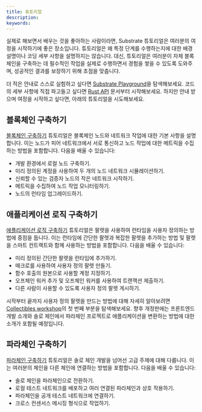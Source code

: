```yaml
---
title: 튜토리얼
description:
keywords:
---
```


실제로 해보면서 배우는 것을 좋아하는 사람이라면, Substrate 튜토리얼은 여러분의 여정을 시작하기에 좋은 장소입니다.
튜토리얼은 왜 특정 단계를 수행하는지에 대한 배경 설명이나 코딩 세부 사항을 설명하지는 않습니다.
대신, 튜토리얼은 여러분이 자체 블록체인을 구축하는 데 필수적인 작업을 실제로 수행하면서 경험을 쌓을 수 있도록 도와주며, 성공적인 결과를 보장하기 위해 초점을 맞춥니다.

더 적은 안내로 스스로 실험하고 싶다면 [Substrate Playground](/playground/)을 탐색해보세요.
코드의 세부 사항에 직접 파고들고 싶다면 [Rust API](https://paritytech.github.io/substrate/master/sc_service/index.html) 문서부터 시작해보세요.
하지만 안내 받으며 여정을 시작하고 싶다면, 아래의 튜토리얼을 시도해보세요.

## 블록체인 구축하기

[블록체인 구축하기](/tutorials/build-a-blockchain/) 튜토리얼은 블록체인 노드와 네트워크 작업에 대한 기본 사항을 설명합니다. 이는 노드가 피어 네트워크에서 서로 통신하고 노드 작업에 대한 메트릭을 수집하는 방법을 포함합니다.
다음을 배울 수 있습니다:

- 개발 환경에서 로컬 노드 구축하기.
- 미리 정의된 계정을 사용하여 두 개의 노드 네트워크 시뮬레이션하기.
- 신뢰할 수 있는 검증자 노드의 작은 네트워크 시작하기.
- 메트릭을 수집하여 노드 작업 모니터링하기.
- 노드의 런타임 업그레이드하기.

## 애플리케이션 로직 구축하기

[애플리케이션 로직 구축하기](/tutorials/build-application-logic/) 튜토리얼은 팔렛을 사용하여 런타임을 사용자 정의하는 방법에 중점을 둡니다. 이는 런타임에 간단한 팔렛과 복잡한 팔렛을 추가하는 방법 및 팔렛을 스마트 컨트랙트와 함께 사용하는 방법을 포함합니다.
다음을 배울 수 있습니다:

- 미리 정의된 간단한 팔렛을 런타임에 추가하기.
- 매크로를 사용하여 사용자 정의 팔렛 만들기.
- 함수 호출의 원본으로 사용할 계정 지정하기.
- 오프체인 워커 추가 및 오프체인 워커를 사용하여 트랜잭션 제출하기.
- 다른 사람이 사용할 수 있도록 사용자 정의 팔렛 게시하기.

시작부터 끝까지 사용자 정의 팔렛을 만드는 방법에 대해 자세히 알아보려면 [Collectibles workshop](/tutorials/collectibles-workshop/)의 첫 번째 부분을 탐색해보세요.
향후 개정판에는 프론트엔드 개발 소개와 솔로 체인에서 파라체인 프로젝트로 애플리케이션을 변환하는 방법에 대한 소개가 포함될 예정입니다.

## 파라체인 구축하기

[파라체인 구축하기](/tutorials/build-a-parachain/) 튜토리얼은 솔로 체인 개발을 넘어선 고급 주제에 대해 다룹니다. 이는 여러분의 체인을 다른 체인에 연결하는 방법을 포함합니다.
다음을 배울 수 있습니다:

- 솔로 체인을 파라체인으로 전환하기.
- 로컬 테스트 네트워크를 배포하고 여러 연결된 파라체인과 상호 작용하기.
- 파라체인을 공개 테스트 네트워크에 연결하기.
- 크로스 컨센서스 메시징 형식으로 작업하기.

<!--
## 도구와 통합하기

**도구와 통합하기** 튜토리얼은 Substrate 노드나 블록체인의 정보와 독특한 방식으로 상호 작용할 수 있는 추가 도구와 노드 확장 기능을 강조합니다.
다음을 배울 수 있습니다:

- Substrate 기반 체인에 연결하기 위해 라이트 클라이언트 노드 통합하기.
- `sidecar` RESTful API와 엔드포인트를 사용하여 Substrate 기반 체인과 상호 작용하기.
- EVM 계정에 액세스하고 EVM 호환 애플리케이션과 작업하기.

## 스마트 컨트랙트 개발하기

**스마트 컨트랙트 개발하기** 튜토리얼은 ink 프로그래밍 언어를 사용하여 Substrate 기반 블록체인에서 실행되는 스마트 컨트랙트를 구축하는 방법을 안내합니다.
다음을 배울 수 있습니다:

- ink! 프로그래밍 언어를 사용하여 스마트 컨트랙트 프로젝트 생성하기.
- 스마트 컨트랙트를 사용하여 간단한 값 저장, 증가 및 검색하기.
- 맵을 사용하여 스마트 컨트랙트에서 값 저장 및 검색하기.
- ERC-20 토큰 전송을 위한 스마트 컨트랙트 구축하기.

-->